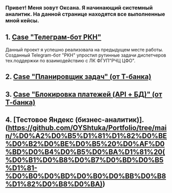 ### Привет! Меня зовут Оксана. Я начинающий системный аналитик. На данной странице находятся все выполненные мной кейсы.
## 1. [Case "Телеграм-бот РКН"](https://github.com/OYShtuka/Portfolio/tree/main/%D0%9F%D1%80%D0%BE%D0%B5%D0%BA%D1%82%20Telegram-%D0%B1%D0%BE%D1%82%20%D0%A0%D0%9A%D0%9D) 
Данный проект я успешно реализовала на предыдущем месте работы. Созданный Telegram-бот "РКН" упростил рутинные задачи диспетчеров тех.поддержки по взаимодействию с ЛК ФГУП"РЧЦ ЦФО".
## 2. [Case "Планировщик задач" (от Т-банка)](https://github.com/OYShtuka/Portfolio/tree/main/Case%20%D0%BE%D1%82%20T-%D0%B1%D0%B0%D0%BD%D0%BA%20(%D0%9F%D0%BB%D0%B0%D0%BD%D0%B8%D1%80%D0%BE%D0%B2%D1%89%D0%B8%D0%BA%20%D0%B7%D0%B0%D0%B4%D0%B0%D1%87))
## 3. [Case "Блокировка платежей (API + БД)" (от Т-банка)](https://github.com/OYShtuka/Portfolio/tree/main/%D0%91%D0%BB%D0%BE%D0%BA%D0%B8%D1%80%D0%BE%D0%B2%D0%BA%D0%B0%20%D0%BF%D0%BB%D0%B0%D1%82%D0%B5%D0%B6%D0%B5%D0%B9%20(API%20%2B%20%D0%91%D0%94)%20Case%20%D0%BE%D1%82%20T-%D0%B1%D0%B0%D0%BD%D0%BA)
## 4. [Тестовое Яндекс (бизнес-аналитик)]. (https://github.com/OYShtuka/Portfolio/tree/main/%D0%A2%D0%B5%D1%81%D1%82%D0%BE%D0%B2%D0%BE%D0%B5%20%D0%AF%D0%BD%D0%B4%D0%B5%D0%BA%D1%81%20(%D0%B1%D0%B8%D0%B7%D0%BD%D0%B5%D1%81-%D0%B0%D0%BD%D0%B0%D0%BB%D0%B8%D1%82%D0%B8%D0%BA))

